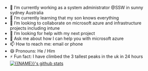 
- 🔭 I’m currently working as a system administrator @SSW in sunny sydney Australia
- 🌱 I’m currently learning that my son knows everything
- 👯 I’m looking to collaborate on microsoft azure and infrastructure projects including intune
- 🤔 I’m looking for help with my next project
- 💬 Ask me about how I can help you with microsoft azure
- 📫 How to reach me: email or phone
- 😄 Pronouns: He / Him
- ⚡ Fun fact: I have climbed the 3 tallest peaks in the uk in 24 hours
[![{{NAME}}'s github stats](https://github-readme-stats.vercel.app/api?username={{USERNAME}}&theme=dark)](https://github.com/{{USERNAME}}/github-readme-stats)
